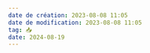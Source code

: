 ```yaml
---
date de création: 2023-08-08 11:05
date de modification: 2023-08-08 11:05
tag: 📥
date: 2024-08-19
---
```

